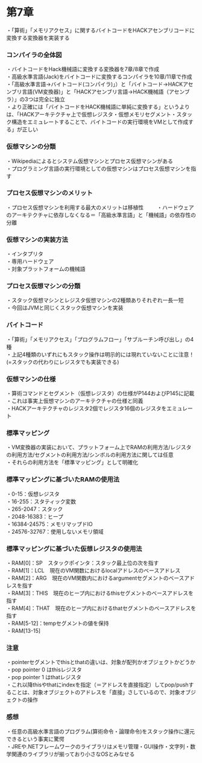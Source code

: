 # 第7章
・「算術」「メモリアクセス」に関するバイトコードをHACKアセンブリコードに変換する変換器を実装する  

### コンパイラの全体図
・バイトコードをHack機械語に変換する変換器を7章/8章で作成  
・高級水準言語(Jack)をバイトコードに変換するコンパイラを10章/11章で作成    
・「高級水準言語→バイトコード(コンパイラ)」）と「バイトコード→HACKアセンブリ言語(VM変換器)」と「HACKアセンブリ言語→HACK機械語（アセンブラ）」の3つは完全に独立  
・より正確には「バイトコードをHACK機械語に単純に変換する」というよりは、「HACKアーキテクチャ上で仮想レジスタ・仮想メモリセグメント・スタック構造をエミュレートすることで、バイトコードの実行環境をVMとして作成する」が正しい 

### 仮想マシンの分類
・Wikipediaによるとシステム仮想マシンとプロセス仮想マシンがある  
・プログラミング言語の実行環境としての仮想マシンはプロセス仮想マシンを指す  

### プロセス仮想マシンのメリット
・プロセス仮想マシンを利用する最大のメリットは移植性  　　
・ハードウェアのアーキテクチャに依存しなくなる＝「高級水準言語」と「機械語」の依存性の分離    

### 仮想マシンの実装方法 
・インタプリタ  
・専用ハードウェア  
・対象プラットフォームの機械語  

### プロセス仮想マシンの分類
・スタック仮想マシンとレジスタ仮想マシンの2種類ありそれぞれ一長一短  
・今回はJVMと同じくスタック仮想マシンを実装

### バイトコード
・「算術」「メモリアクセス」「プログラムフロー」「サブルーチン呼び出し」の4種  
・上記4種類のいずれにもスタック操作は明示的には現れていないことに注意！(=スタックの代わりにレジスタでも実装できる)  

### 仮想マシンの仕様
・算術コマンドとセグメント（仮想レジスタ）の仕様がP144およびP145に記載    
・これは事実上仮想マシンのアーキテクチャの仕様と同義  
・HACKアーキテクチャのレジスタ2個でレジスタ16個のレジスタをエミュレート  

### 標準マッピング
・VM変換器の実装において、プラットフォーム上でRAMの利用方法/レジスタの利用方法/セグメントの利用方法/シンボルの利用方法に関しては任意  
・それらの利用方法を「標準マッピング」として明確化  

### 標準マッピングに基づいたRAMの使用法
・0-15：仮想レジスタ  
・16-255：スタティック変数  
・265-2047：スタック  
・2048-16383：ヒープ  
・16384-24575：メモリマップドIO  
・24576-32767：使用しないメモリ領域  
    
### 標準マッピングに基づいた仮想レジスタの使用法
・RAM[0]：SP　スタックポインタ：スタック最上位の次を指す  
・RAM[1]：LCL　現在のVM関数におけるlocalアドレスのベースアドレス  
・RAM[2]：ARG　現在のVM関数内におけるargumentセグメントのベースアドレスを指す  
・RAM[3]：THIS　現在のヒープ内におけるthisセグメントのベースアドレスを指す  
・RAM[4]：THAT　現在のヒープ内におけるthatセグメントのベースアドレスを指す  
・RAM[5-12]：tempセグメントの値を保持  
・RAM[13-15]  

### 注意
・pointerセグメントでthisとthatの違いは、対象が配列かオブジェクトかどうか  
・pop pointer 0 はthisレジスタ  
・pop pointer 1 はthatレジスタ  
・これ以降thisやthatにindexを指定（＝アドレスを直接指定）してpop/pushすることは、対象オブジェクトのアドレスを「直接」さしているので、対象オブジェクトの操作  
  
### 感想
・任意の高級水準言語のプログラム(算術命令・論理命令)をスタック操作に還元できるという事実に驚愕  
・JREや.NETフレームワークのライブラリはメモリ管理・GUI操作・文字列・数学関連のライブラリが揃っており小さなOSとみなせる  